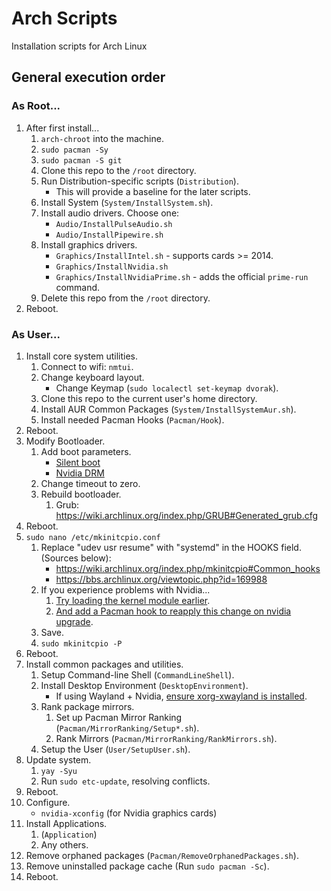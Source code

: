 # Arch Scripts
Installation scripts for Arch Linux

## General execution order

### As Root...

1. After first install...
    1. `arch-chroot` into the machine.
    2. `sudo pacman -Sy`
    3. `sudo pacman -S git`
    4. Clone this repo to the `/root` directory.
    5. Run Distribution-specific scripts (`Distribution`).
        * This will provide a baseline for the later scripts.
    6. Install System (`System/InstallSystem.sh`).
    7. Install audio drivers. Choose one:
        * `Audio/InstallPulseAudio.sh`
        * `Audio/InstallPipewire.sh`
    8. Install graphics drivers.
        * `Graphics/InstallIntel.sh` - supports cards >= 2014.
        * `Graphics/InstallNvidia.sh`
        * `Graphics/InstallNvidiaPrime.sh` - adds the official `prime-run` command.
    9. Delete this repo from the `/root` directory.
2. Reboot.

### As User...

1. Install core system utilities.
    1. Connect to wifi: `nmtui`.
    2. Change keyboard layout.
        * Change Keymap (`sudo localectl set-keymap dvorak`).
    3. Clone this repo to the current user's home directory.
    4. Install AUR Common Packages (`System/InstallSystemAur.sh`).
    5. Install needed Pacman Hooks (`Pacman/Hook`).
2. Reboot.
3. Modify Bootloader.
    1. Add boot parameters.
        * [Silent boot](https://wiki.archlinux.org/index.php/silent_boot#Kernel_parameters)
        * [Nvidia DRM](https://wiki.archlinux.org/title/NVIDIA#DRM_kernel_mode_setting)
    2. Change timeout to zero.
    3. Rebuild bootloader.
        1. Grub: https://wiki.archlinux.org/index.php/GRUB#Generated_grub.cfg
4. Reboot.
5. `sudo nano /etc/mkinitcpio.conf`
    1. Replace "udev usr resume" with "systemd" in the HOOKS field. (Sources below):
        * https://wiki.archlinux.org/index.php/mkinitcpio#Common_hooks
        * https://bbs.archlinux.org/viewtopic.php?id=169988
    2. If you experience problems with Nvidia...
        1. [Try loading the kernel module earlier](https://wiki.archlinux.org/title/NVIDIA#Early_loading).
        2. [And add a Pacman hook to reapply this change on nvidia upgrade](https://wiki.archlinux.org/title/NVIDIA#pacman_hook).
    3. Save.
    4. `sudo mkinitcpio -P`
6. Reboot.
7. Install common packages and utilities.
    1. Setup Command-line Shell (`CommandLineShell`).
    2. Install Desktop Environment (`DesktopEnvironment`).
        * If using Wayland + Nvidia, [ensure xorg-xwayland is installed](https://wiki.archlinux.org/title/Wayland#XWayland).
    3. Rank package mirrors.
        1. Set up Pacman Mirror Ranking (`Pacman/MirrorRanking/Setup*.sh`).
        2. Rank Mirrors (`Pacman/MirrorRanking/RankMirrors.sh`).
    4. Setup the User (`User/SetupUser.sh`).
8. Update system.
    1. `yay -Syu`
    2. Run `sudo etc-update`, resolving conflicts.
9. Reboot.
10. Configure.
    * `nvidia-xconfig` (for Nvidia graphics cards)
11. Install Applications.
    1. (`Application`)
    2. Any others.
12. Remove orphaned packages (`Pacman/RemoveOrphanedPackages.sh`).
13. Remove uninstalled package cache (Run `sudo pacman -Sc`).
14. Reboot.
